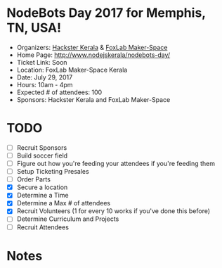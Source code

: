 # NodeBots Day 2017 for Memphis, TN, USA!

 - Organizers: [Hackster Kerala](https://www.hackster.io/live/hackster-hardware-meetup-kerala/) & [FoxLab Maker-Space](http://foxlab.azurewebsites.net/)
 - Home Page: http://www.nodejskerala/nodebots-day/
 - Ticket Link: Soon
 - Location: FoxLab Maker-Space Kerala
 - Date: July 29, 2017
 - Hours: 10am - 4pm
 - Expected # of attendees: 100
 - Sponsors: Hackster Kerala and FoxLab Maker-Space 

# TODO

 - [ ] Recruit Sponsors
 - [ ] Build soccer field
 - [ ] Figure out how you're feeding your attendees if you're feeding them
 - [ ] Setup Ticketing Presales
 - [ ] Order Parts
 - [x] Secure a location
 - [x] Determine a Time
 - [x] Determine a Max # of attendees
 - [x] Recruit Volunteers (1 for every 10 works if you've done this before)
 - [ ] Determine Curriculum and Projects
 - [ ] Recruit Attendees

# Notes
